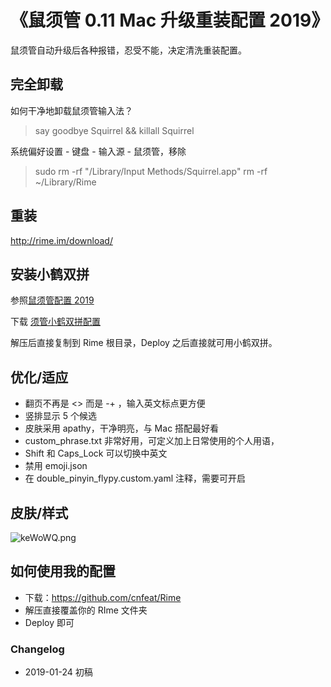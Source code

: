 # 《鼠须管 0.11 Mac 升级重装配置 2019》

鼠须管自动升级后各种报错，忍受不能，决定清洗重装配置。

## 完全卸载

如何干净地卸载鼠须管输入法？

> say goodbye Squirrel && killall Squirrel

系统偏好设置 - 键盘 - 输入源 - 鼠须管，移除

> sudo rm -rf "/Library/Input Methods/Squirrel.app"
> rm -rf ~/Library/Rime

## 重装

http://rime.im/download/

## 安装小鹤双拼

参照[鼠须管配置 2019](https://placeless.net/blog/rime-squirrel-customization-2019#article)

下载 [须管小鹤双拼配置](https://github.com/placeless/squirrel_config)

解压后直接复制到 Rime 根目录，Deploy 之后直接就可用小鹤双拼。


## 优化/适应

- 翻页不再是 <> 而是 -+ ，输入英文标点更方便
- 竖排显示 5 个候选
- 皮肤采用 apathy，干净明亮，与 Mac 搭配最好看
- custom_phrase.txt 非常好用，可定义加上日常使用的个人用语，
- Shift 和 Caps_Lock 可以切换中英文
- 禁用 emoji.json
- 在 double_pinyin_flypy.custom.yaml 注释，需要可开启


## 皮肤/样式

![keWoWQ.png](https://s2.ax1x.com/2019/01/24/keWoWQ.png)

## 如何使用我的配置

* 下载：https://github.com/cnfeat/Rime
* 解压直接覆盖你的 RIme 文件夹
* Deploy 即可


### Changelog

- 2019-01-24 初稿